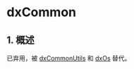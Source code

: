 # dxCommon
## 1. 概述
已弃用，被 [dxCommonUtils](/modules/utils/dxCommonUtils) 和 [dxOs](/modules/hardware/dxOs) 替代。
